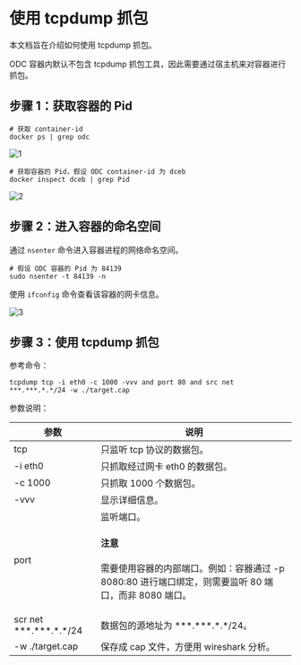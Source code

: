 使用 tcpdump 抓包 
==================================

本文档旨在介绍如何使用 tcpdump 抓包。

ODC 容器内默认不包含 tcpdump 抓包工具，因此需要通过宿主机来对容器进行抓包。

**步骤 1：获取容器的 Pid** 
-----------------------------------

```shell
# 获取 container-id
docker ps | grep odc
```



![1](https://obbusiness-private.oss-cn-shanghai.aliyuncs.com/doc/img/odc/KB/2.database-connection/9.use-tcpdump-to-capture-packets/1.png)

```shell
# 获取容器的 Pid，假设 ODC container-id 为 dceb
docker inspect dceb | grep Pid
```



![2](https://obbusiness-private.oss-cn-shanghai.aliyuncs.com/doc/img/odc/KB/2.database-connection/9.use-tcpdump-to-capture-packets/1.png)

**步骤 2：进入容器的命名空间** 
-----------------------------------

通过 `nsenter` 命令进入容器进程的网络命名空间。

```shell
# 假设 ODC 容器的 Pid 为 84139
sudo nsenter -t 84139 -n
```



使用 `ifconfig` 命令查看该容器的网卡信息。

![3](https://obbusiness-private.oss-cn-shanghai.aliyuncs.com/doc/img/odc/KB/2.database-connection/9.use-tcpdump-to-capture-packets/3.png)

**步骤 3：使用 tcpdump 抓包** 
---------------------------------------

参考命令：

```shell
tcpdump tcp -i eth0 -c 1000 -vvv and port 80 and src net ***.***.*.*/24 -w ./target.cap
```


参数说明：

| 参数                             | 说明                                                                                         |
|--------------------------------|--------------------------------------------------------------------------------------------|
| tcp                            | 只监听 tcp 协议的数据包。                                                                            |
| -i eth0                        | 只抓取经过网卡 eth0 的数据包。                                                                         |
| -c 1000                        | 只抓取 1000 个数据包。                                                                             |
| -vvv                           | 显示详细信息。                                                                                    |
| port                           | 监听端口。 <main id="notice" type='notice'><h4>注意</h4><p>需要使用容器的内部端口。例如：容器通过 -p 8080:80 进行端口绑定，则需要监听 80 端口，而非 8080 端口。</p></main> |
| scr net \*\*\*.\*\*\*.\*.\*/24 | 数据包的源地址为 \*\*\*.\*\*\*.\*.\*/24。                                                           |
| -w ./target.cap                | 保存成 cap 文件，方便用 wireshark 分析。                                                               |

